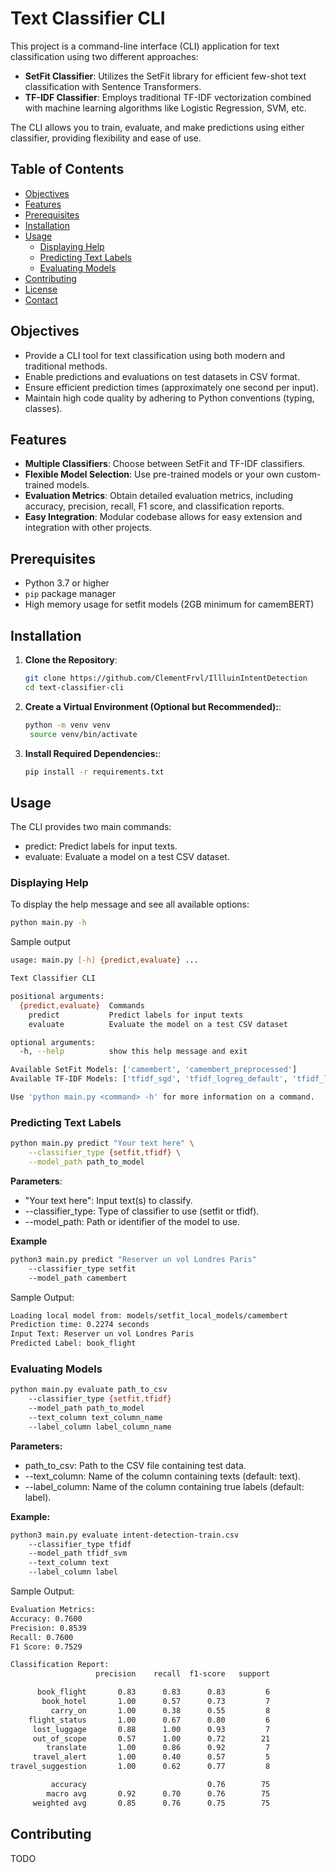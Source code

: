# Text Classifier CLI

This project is a command-line interface (CLI) application for text classification using two different approaches:

- **SetFit Classifier**: Utilizes the SetFit library for efficient few-shot text classification with Sentence Transformers.
- **TF-IDF Classifier**: Employs traditional TF-IDF vectorization combined with machine learning algorithms like Logistic Regression, SVM, etc.

The CLI allows you to train, evaluate, and make predictions using either classifier, providing flexibility and ease of use.

## Table of Contents

- [Objectives](#objectives)
- [Features](#features)
- [Prerequisites](#prerequisites)
- [Installation](#installation)
- [Usage](#usage)
  - [Displaying Help](#displaying-help)
  - [Predicting Text Labels](#predicting-text-labels)
  - [Evaluating Models](#evaluating-models)
- [Contributing](#contributing)
- [License](#license)
- [Contact](#contact)

## Objectives

- Provide a CLI tool for text classification using both modern and traditional methods.
- Enable predictions and evaluations on test datasets in CSV format.
- Ensure efficient prediction times (approximately one second per input).
- Maintain high code quality by adhering to Python conventions (typing, classes).

## Features

- **Multiple Classifiers**: Choose between SetFit and TF-IDF classifiers.
- **Flexible Model Selection**: Use pre-trained models or your own custom-trained models.
- **Evaluation Metrics**: Obtain detailed evaluation metrics, including accuracy, precision, recall, F1 score, and classification reports.
- **Easy Integration**: Modular codebase allows for easy extension and integration with other projects.

## Prerequisites

- Python 3.7 or higher
- `pip` package manager
- High memory usage for setfit models (2GB minimum for camemBERT)

## Installation

1. **Clone the Repository**:
   ```bash
   git clone https://github.com/ClementFrvl/IllluinIntentDetection
   cd text-classifier-cli
   ```

2. **Create a Virtual Environment (Optional but Recommended):**:
   ```bash
   python -m venv venv
    source venv/bin/activate
   ```

3. **Install Required Dependencies:**:
   ```bash
   pip install -r requirements.txt
   ```

## Usage

The CLI provides two main commands:

- predict: Predict labels for input texts.
- evaluate: Evaluate a model on a test CSV dataset.

### Displaying Help

To display the help message and see all available options:
```bash
python main.py -h
```
   
   Sample output
   
```bash
usage: main.py [-h] {predict,evaluate} ...

Text Classifier CLI

positional arguments:
  {predict,evaluate}  Commands
    predict           Predict labels for input texts
    evaluate          Evaluate the model on a test CSV dataset

optional arguments:
  -h, --help          show this help message and exit

Available SetFit Models: ['camembert', 'camembert_preprocessed']
Available TF-IDF Models: ['tfidf_sgd', 'tfidf_logreg_default', 'tfidf_logreg_bigrams', 'tfidf_svm', 'tfidf_sgd_char', 'tfidf_sgd_bigrams']

Use 'python main.py <command> -h' for more information on a command.
```

### Predicting Text Labels

```bash
python main.py predict "Your text here" \
    --classifier_type {setfit,tfidf} \
    --model_path path_to_model
```

**Parameters**:
- "Your text here": Input text(s) to classify.
- --classifier_type: Type of classifier to use (setfit or tfidf).
- --model_path: Path or identifier of the model to use.

**Example**

```bash
python3 main.py predict "Reserver un vol Londres Paris" 
    --classifier_type setfit 
    --model_path camembert
```

Sample Output:

```bash
Loading local model from: models/setfit_local_models/camembert
Prediction time: 0.2274 seconds
Input Text: Reserver un vol Londres Paris
Predicted Label: book_flight
```

### Evaluating Models

```bash
python main.py evaluate path_to_csv
    --classifier_type {setfit,tfidf}
    --model_path path_to_model
    --text_column text_column_name
    --label_column label_column_name
```

**Parameters:**

- path_to_csv: Path to the CSV file containing test data.
- --text_column: Name of the column containing texts (default: text).
- --label_column: Name of the column containing true labels (default: label).

**Example:**

```bash
python3 main.py evaluate intent-detection-train.csv 
    --classifier_type tfidf 
    --model_path tfidf_svm 
    --text_column text 
    --label_column label
```

Sample Output:

```bash
Evaluation Metrics:
Accuracy: 0.7600
Precision: 0.8539
Recall: 0.7600
F1 Score: 0.7529

Classification Report:
                   precision    recall  f1-score   support

      book_flight       0.83      0.83      0.83         6
       book_hotel       1.00      0.57      0.73         7
         carry_on       1.00      0.38      0.55         8
    flight_status       1.00      0.67      0.80         6
     lost_luggage       0.88      1.00      0.93         7
     out_of_scope       0.57      1.00      0.72        21
        translate       1.00      0.86      0.92         7
     travel_alert       1.00      0.40      0.57         5
travel_suggestion       1.00      0.62      0.77         8

         accuracy                           0.76        75
        macro avg       0.92      0.70      0.76        75
     weighted avg       0.85      0.76      0.75        75
```

## Contributing

TODO
